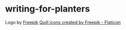 # writing-for-planters
Logo by <a href="https://www.freepik.com/free-vector/flat-design-book-logo-collection_12064692.htm?query=logo&collectionId=1646&&position=9&from_view=collections">Freepik</a>
<a href="https://www.flaticon.com/free-icons/quill" title="quill icons">Quill icons created by Freepik - Flaticon</a>
